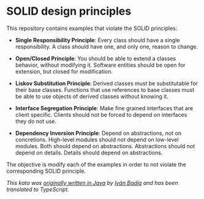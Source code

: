 # SOLID design principles

This repository contains examples that violate the SOLID principles:

- **Single Responsibility Principle**: Every class should have a single responsibility. A class should have one, and only
  one, reason to change.

- **Open/Closed Principle**: You should be able to extend a classes behavior, without modifying it. Software entities
  should be open for extension, but closed for modification.

- **Liskov Substitution Principle**: Derived classes must be substitutable for their base classes. Functions that use references to base classes must be able to use objects of derived classes without knowing it.

- **Interface Segregation Principle**: Make fine grained interfaces that are client specific. Clients should not be forced to depend on interfaces they do not use.

- **Dependency Inversion Principle**: Depend on abstractions, not on concretions. High-level modules should not depend on low-level modules. Both should depend on abstractions. Abstractions should not depend on details. Details should depend on abstractions.

The objective is modify each of the examples in order to not violate the corresponding SOLID principle.

_This kata was [originally written in Java](https://github.com/ivanbadia/solid-kata) by [Iván Badía](ivanbadia) and has been translated to TypeScript._
